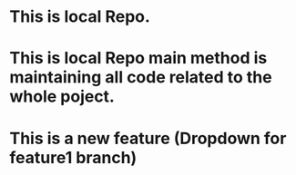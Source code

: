  # This is local Repo.
 # This is local Repo main method is maintaining all code related to the whole poject.
 # This is a new feature (Dropdown for feature1 branch)